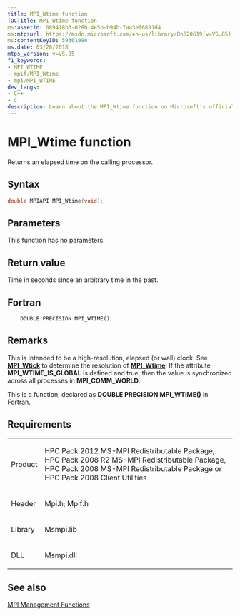 ```yaml
---
title: MPI_Wtime function
TOCTitle: MPI_Wtime function
ms:assetid: 089418b3-028b-4e5b-b94b-7aa3ef6891d4
ms:mtpsurl: https://msdn.microsoft.com/en-us/library/Dn520619(v=VS.85)
ms:contentKeyID: 59361090
ms.date: 03/28/2018
mtps_version: v=VS.85
f1_keywords:
- MPI_WTIME
- mpif/MPI_Wtime
- mpi/MPI_WTIME
dev_langs:
- C++
- C
description: Learn about the MPI_Wtime function on Microsoft's official site. Understand its syntax, parameters, return value, and its high-resolution elapsed clock feature.
---
```


# MPI\_Wtime function

Returns an elapsed time on the calling processor.

## Syntax

``` c++
double MPIAPI MPI_Wtime(void);
```

## Parameters

This function has no parameters.

## Return value

Time in seconds since an arbitrary time in the past.

## Fortran

``` FORTRAN
    DOUBLE PRECISION MPI_WTIME()
```

## Remarks

This is intended to be a high-resolution, elapsed (or wall) clock. See [**MPI\_Wtick**](mpi-wtick-function.md) to determine the resolution of [**MPI\_Wtime**](mpi-wtime-function.md). If the attribute **MPI\_WTIME\_IS\_GLOBAL** is defined and true, then the value is synchronized across all processes in **MPI\_COMM\_WORLD**.

This is a function, declared as **DOUBLE PRECISION MPI\_WTIME()** in Fortran.

## Requirements

<table>
<colgroup>
<col  />
<col  />
</colgroup>
<tbody>
<tr class="odd">
<td><p>Product</p></td>
<td><p>HPC Pack 2012 MS-MPI Redistributable Package, HPC Pack 2008 R2 MS-MPI Redistributable Package, HPC Pack 2008 MS-MPI Redistributable Package or HPC Pack 2008 Client Utilities</p></td>
</tr>
<tr class="even">
<td><p>Header</p></td>
<td>Mpi.h;
Mpif.h</td>
</tr>
<tr class="odd">
<td><p>Library</p></td>
<td>Msmpi.lib</td>
</tr>
<tr class="even">
<td><p>DLL</p></td>
<td>Msmpi.dll</td>
</tr>
</tbody>
</table>


## See also

[MPI Management Functions](mpi-management-functions.md)


